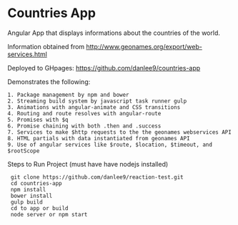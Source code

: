 Countries App
=========================

Angular App that displays informations about the countries of the world.

Information obtained from http://www.geonames.org/export/web-services.html

Deployed to GHpages: https://github.com/danlee9/countries-app

Demonstrates the following:

```
1. Package management by npm and bower
2. Streaming build system by javascript task runner gulp
3. Animations with angular-animate and CSS transitions
4. Routing and route resolves with angular-route
5. Promises with $q
6. Promise chaining with both .then and .success
7. Services to make $http requests to the the geonames webservices API
8. HTML partials with data instantiated from geonames API
9. Use of angular services like $route, $location, $timeout, and $rootScope
```

 Steps to Run Project (must have have nodejs installed)

```
 git clone https://github.com/danlee9/reaction-test.git
 cd countries-app
 npm install
 bower install
 gulp build
 cd to app or build
 node server or npm start
```
